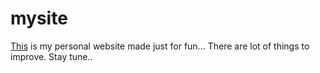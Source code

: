 # mysite
<a href="https://msid01.github.io/mysite/" target="_blank" rel="noopener noreferrer">This</a> is my personal website made just for fun... There are lot of things to improve. Stay tune..
